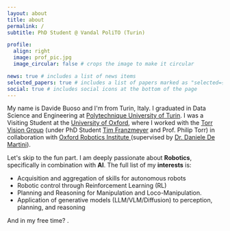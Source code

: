 ```yaml
---
layout: about
title: about
permalink: /
subtitle: PhD Student @ Vandal PoliTO (Turin)

profile:
  align: right
  image: prof_pic.jpg
  image_circular: false # crops the image to make it circular

news: true # includes a list of news items
selected_papers: true # includes a list of papers marked as "selected={true}"
social: true # includes social icons at the bottom of the page
---
```


My name is Davide Buoso and I'm from Turin, Italy. I graduated in Data Science and Engineering at <a href='https://www.polito.it/'>Polytechnique University of Turin</a>. I was a Visiting Student at the <a href='#'>University of Oxford</a>, where I worked with the <a href='https://torrvision.com/index.html'>Torr Vision Group</a> (under PhD Student <a href='https://www.robots.ox.ac.uk/~frtim/'>Tim Franzmeyer</a> and Prof. Philip Torr) in collaboration with  <a href='https://ori.ox.ac.uk/'>Oxford Robotics Institute </a>(supervised by <a href='https://ori.ox.ac.uk/people/daniele-de-martini/'>Dr. Daniele De Martini</a>). 

Let's skip to the fun part.
I am deeply passionate about <b>Robotics</b>, specifically in combination with <b>AI</b>.
The full list of my <b>interests</b> is:
- Acquisition and aggregation of skills for autonomous robots
- Robotic control through Reinforcement Learning (RL)
- Planning and Reasoning for Manipulation and Loco-Manipulation.
- Application of generative models (LLM/VLM/Diffusion) to perception, planning, and reasoning

And in my free time? .
